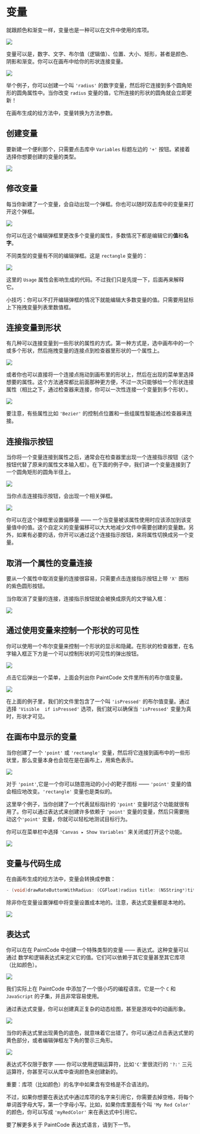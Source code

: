 # 变量

就跟颜色和渐变一样，变量也是一种可以在文件中使用的库项。

![](https://youtu.be/c8vYN7-1wYY)

变量可以是，数字、文字、布尔值（逻辑值）、位置、大小、矩形，甚者是颜色、阴影和渐变。你可以在画布中给你的形状连接变量。

![](images/variables1.png)

举个例子，你可以创建一个叫 `'radius'` 的数字变量，然后将它连接到多个圆角矩形的圆角属性中。当你改变 `radius` 变量的值，它所连接的形状的圆角就会立即更新！

在画布生成的绘方法中，变量转换为方法参数。

## 创建变量

要新建一个便利那个，只需要点击库中 `Variables` 标题左边的 `'+'` 按钮。紧接着选择你想要创建的变量的类型。

![](images/variables2.png)

## 修改变量

每当你新建了一个变量，会自动出现一个弹框。你也可以随时双击库中的变量来打开这个弹框。

![](images/variables4.png)

你可以在这个编辑弹框里更改多个变量的属性，多数情况下都是编辑它的**值**和**名字**。

不同类型的变量有不同的编辑弹框。这是 `rectangle` 变量的：

![](images/variables5.png)

这里的 `Usage` 属性会影响生成的代码。不过我们只是先提一下，后面再来解释它。

小技巧：你可以不打开编辑弹框的情况下就能编辑大多数变量的值。只需要用鼠标上下拖拽变量列表里数值框。

## 连接变量到形状

有几种可以连接变量到一些形状的属性的方式。第一种方式是，选中画布中的一个或多个形状，然后拖拽变量的连接点到检查器里形状的一个属性上。

![](images/connect_variable1.png)

或者你也可以直接将一个连接点拖动到画布里的形状上，然后在出现的菜单里选择想要的属性。这个方法通常都比前面那种更方便，不过一次只能够给一个形状连接属性（相比之下，通过检查器来连接，你可以一次性连接一个变量到多个形状）。

![](images/connect_variable2.png)

要注意，有些属性比如 `'Bezier'` 的控制点位置和一些组属性智能通过检查器来连接。

## 连接指示按钮

当你将一个变量连接到属性之后，通常会在检查器里出现一个连接指示按钮（这个按钮代替了原来的属性文本输入框）。在下面的例子中，我们讲一个变量连接到了一个圆角矩形的圆角半径上。

![](images/connection_button.png)

当你点击连接指示按钮，会出现一个相关弹框。

![](images/connection_button_popover.png)

你可以在这个弹框里设置偏移量 —— 一个当变量被该属性使用时应该添加到该变量值中的值。这个自定义的变量偏移可以大大地减少文件中需要创建的变量数。另外，如果有必要的话，你开可以通过这个连接指示按钮，来将属性切换成另一个变量。

## 取消一个属性的变量连接

要从一个属性中取消变量的连接很容易，只需要点击连接指示按钮上带 `'X'` 图标的紫色圆形按钮。

当你取消了变量的连接，连接指示按钮就会被换成原先的文字输入框：

![](images/connection_button_disconnected.png)

## 通过使用变量来控制一个形状的可见性

你可以使用一个布尔变量来控制一个形状的显示和隐藏。在形状的检查器里，在名字输入框正下方是一个可以控制形状的可见性的弹出按钮。

![](images/visibility.png)

点击它后弹出一个菜单，上面会列出你 PaintCode 文件里所有的布尔值变量。

![](images/visibility_popup.png)

在上面的例子里，我们的文件里包含了一个叫 `'isPressed'` 的布尔值变量。通过选择 `'Visible  if isPressed'` 选项，我们就可以确保当 `'isPressed'` 变量为真时，形状才可见。

## 在画布中显示的变量

当你创建了一个 `'point'` 或 `'rectangle'` 变量，然后将它连接到画布中的一些形状里，那么变量本身也会现在是在画布上，用紫色表示。

![](images/variables_in_canvas.png)

对于 `'point'`,它是一个你可以随意拖动的小小的靶子图标 —— `'point'` 变量的值会相应地改变。`'rectangle'` 变量也是类似的。

这里举个例子，当你创建了一个代表鼠标指针的 `'point'` 变量时这个功能就很有用了。你可以通过表达式来创建许多依赖于 `'point'` 变量的变量，然后只需要拖动这个`'point'` 变量，你就可以轻松地测试目标行为。

你可以在菜单栏中选择 `'Canvas ▸ Show Variables'` 来关闭或打开这个功能。

![](images/variables_in_canvas2.png)

## 变量与代码生成

在由画布生成的绘方法中，变量会转换成参数：

```objective-c
- (void)drawRateButtonWithRadius: (CGFloat)radius title: (NSString*)title pressed: (BOOL)pressed;
```

除非你在变量设置弹框中将变量设置成本地的。注意，表达式变量都是本地的。

![](images/variables_codegen.png)

## 表达式

你可以在在 PaintCode 中创建一个特殊类型的变量 —— 表达式。这种变量可以通过 数学和逻辑表达式来定义它的值。它们可以依赖于其它变量甚至其它库项（比如颜色）。

![](images/expressions1.png)

我们实际上在 PaintCode 中添加了一个很小巧的编程语言。它是一个 `C` 和 `JavaScript` 的子集，并且非常容易使用。
 
通过表达式变量，你可以创建真正复杂的动态绘图，甚至是游戏中的动画形象。

![](images/expressions2.png)

当你的表达式里出现黄色的底色，就意味着它出错了。你可以通过点击表达式里的黄色部分，或者编辑弹框左下角的警示三角形。

![](images/expressions3.png)

表达式不仅限于数字 —— 你可以使用逻辑运算符，比如`'C'`里很流行的 `'?:'` 三元运算符，你甚至可以从库中查询颜色来创建新的。

重要：库项（比如颜色）的名字中如果含有空格是不合语法的。

不过，如果你想要在表达式中通过库项的名字来引用它，你需要去掉空格，将每个单词首字母大写，第一个字母小写。比如，如果你库里面有个叫 `'My Red Color'` 的颜色，你可以写成 `'myRedColor'` 来在表达式中引用它。

要了解更多关于 PaintCode 表达式语言，请到下一节。
